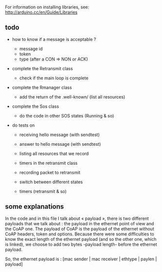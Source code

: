 For information on installing libraries, see: http://arduino.cc/en/Guide/Libraries

## todo

* how to know if a message is acceptable ?
	* message id
	* token
	* type (after a CON => NON or ACK)

* complete the Retransmit class
	* check if the main loop is complete
* complete the Rmanager class
	* add the return of the .well-known/ (list all resources)
* complete the Sos class
	* do the code in other SOS states (Running & so)

* do tests on
	* receiving hello message (with sendtest)
	* answer to hello message (with sendtest)

	* listing all resources that we record
	* timers in the retransmit class
	* recording packet to retransmit
	* switch between different states
	* timers (retransmit & so)


## some explanations
In the code and in this file I talk about « payload », there is two different 
payloads that we talk about : the payload in the ethernet point of view and the
CoAP one. The payload of CoAP is the payload of the ethernet without CoAP 
headers, token and options. Because there were some difficulties to know the 
exact length of the ethernet payload (and so the other one, which is linked),
we choose to add two bytes -payload length- before the ethernet payload.

So, the ethernet payload is : 
[mac sender | mac receiver | ethtype | paylen | payload]
